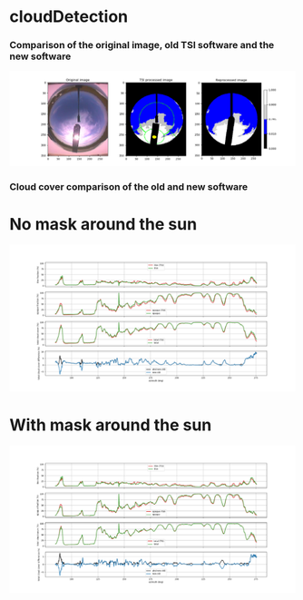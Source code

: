 # cloudDetection

### Comparison of the original image, old TSI software and the new software

![alt text](results/semi_clouds.png "Semi cloudy")

### Cloud cover comparison of the old and new software
# No mask around the sun
![alt text](results/skycovercomparison_nosundisk.png "Sky cover comparison")
# With mask around the sun
![alt text](results/skycovercomparison_sundisk.png "Sky cover comparison")

